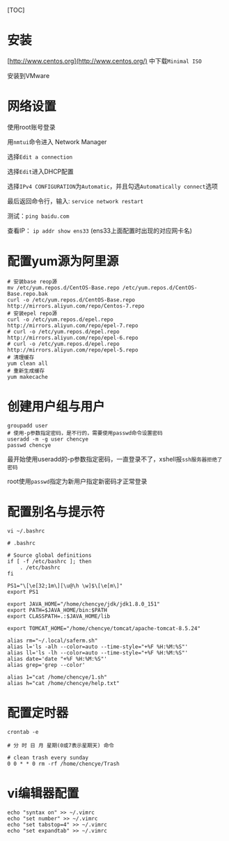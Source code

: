 [TOC]

# 安装

[http://www.centos.org](http://www.centos.org/) 中下载`Minimal ISO`

安装到VMware

# 网络设置

使用root账号登录  

用`nmtui`命令进入 Network Manager  

选择`Edit a connection`  

选择`Edit`进入DHCP配置  

选择`IPv4 CONFIGURATION`为`Automatic`，并且勾选`Automatically connect`选项  

最后返回命令行，输入: `service network restart`  

测试：`ping baidu.com`  

查看IP： `ip addr show ens33` (ens33上面配置时出现的对应网卡名)  

#  配置yum源为阿里源  

```shell
# 安装base reop源
mv /etc/yum.repos.d/CentOS-Base.repo /etc/yum.repos.d/CentOS-Base.repo.bak
curl -o /etc/yum.repos.d/CentOS-Base.repo http://mirrors.aliyun.com/repo/Centos-7.repo
# 安装epel repo源
curl -o /etc/yum.repos.d/epel.repo http://mirrors.aliyun.com/repo/epel-7.repo
# curl -o /etc/yum.repos.d/epel.repo http://mirrors.aliyun.com/repo/epel-6.repo
# curl -o /etc/yum.repos.d/epel.repo http://mirrors.aliyun.com/repo/epel-5.repo
# 清理缓存
yum clean all
# 重新生成缓存
yum makecache
```

# 创建用户组与用户

```shell
groupadd user
# 使用-p参数指定密码，是不行的，需要使用passwd命令设置密码
useradd -m -g user chencye
passwd chencye
```

最开始使用useradd的-p参数指定密码，一直登录不了，xshell报`ssh服务器拒绝了密码`

root使用`passwd`指定为新用户指定新密码才正常登录

# 配置别名与提示符

`vi ~/.bashrc`

```shell
# .bashrc

# Source global definitions
if [ -f /etc/bashrc ]; then
	. /etc/bashrc
fi

PS1="\[\e[32;1m\][\u@\h \w]$\[\e[m\]"
export PS1

export JAVA_HOME="/home/chencye/jdk/jdk1.8.0_151"
export PATH=$JAVA_HOME/bin:$PATH
export CLASSPATH=.:$JAVA_HOME/lib

export TOMCAT_HOME="/home/chencye/tomcat/apache-tomcat-8.5.24"

alias rm="~/.local/saferm.sh"
alias l='ls -alh --color=auto --time-style="+%F %H:%M:%S"'
alias ll='ls -lh --color=auto --time-style="+%F %H:%M:%S"'
alias date='date "+%F %H:%M:%S"'
alias grep='grep --color'

alias 1="cat /home/chencye/1.sh"
alias h="cat /home/chencye/help.txt"

```

# 配置定时器

`crontab -e`

```shell
# 分 时 日 月 星期(0或7表示星期天) 命令

# clean trash every sunday
0 0 * * 0 rm -rf /home/chencye/Trash

```



# vi编辑器配置

```shell
echo "syntax on" >> ~/.vimrc
echo "set number" >> ~/.vimrc
echo "set tabstop=4" >> ~/.vimrc
echo "set expandtab" >> ~/.vimrc
```

